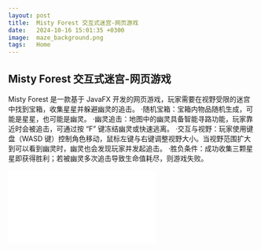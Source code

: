 ```yaml
---
layout: post
title:  Misty Forest 交互式迷宫-网页游戏 
date:   2024-10-16 15:01:35 +0300
image:  maze_background.png
tags:   Home
---
```

## Misty Forest 交互式迷宫-网页游戏 
Misty Forest 是一款基于 JavaFX 开发的网页游戏，玩家需要在视野受限的迷宫中找到宝箱，收集星星并躲避幽灵的追击。
·随机宝箱：宝箱内物品随机生成，可能是星星，也可能是幽灵。
·幽灵追击：地图中的幽灵具备智能寻路功能，玩家靠近时会被追击，可通过按 “F” 键冻结幽灵或快速逃离。
·交互与视野：玩家使用键盘（WASD 键）控制角色移动，鼠标左键与右键调整视野大小。当视野范围扩大到可以看到幽灵时，幽灵也会发现玩家并发起追击。
·胜负条件：成功收集三颗星星即获得胜利；若被幽灵多次追击导致生命值耗尽，则游戏失败。

<iframe src="//player.bilibili.com/player.html?isOutside=true&aid=113883507332158&bvid=BV1RDfpYVE26&cid=28056944934&p=1" scrolling="no" border="0" frameborder="no" framespacing="0" allowfullscreen="true"></iframe>
